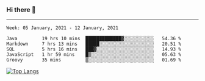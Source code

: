 ### Hi there 👋
---
<!--START_SECTION:waka-->
```text
Week: 05 January, 2021 - 12 January, 2021

Java         19 hrs 10 mins  █████████████▓░░░░░░░░░░░   54.36 % 
Markdown     7 hrs 13 mins   █████░░░░░░░░░░░░░░░░░░░░   20.51 % 
SQL          5 hrs 16 mins   ███▓░░░░░░░░░░░░░░░░░░░░░   14.93 % 
JavaScript   1 hr 59 mins    █▒░░░░░░░░░░░░░░░░░░░░░░░   05.63 % 
Groovy       35 mins         ▒░░░░░░░░░░░░░░░░░░░░░░░░   01.69 % 
```
<!--END_SECTION:waka-->

[![Top Langs](https://github-readme-stats.vercel.app/api/top-langs/?username=HyunAh-iia&layout=compact)](https://github.com/anuraghazra/github-readme-stats)
<!--
**HyunAh-iia/HyunAh-iia** is a ✨ _special_ ✨ repository because its `README.md` (this file) appears on your GitHub profile.

Here are some ideas to get you started:

- 🔭 I’m currently working on ...
- 🌱 I’m currently learning ...
- 👯 I’m looking to collaborate on ...
- 🤔 I’m looking for help with ...
- 💬 Ask me about ...
- 📫 How to reach me: ...
- 😄 Pronouns: ...
- ⚡ Fun fact: ...
-->
